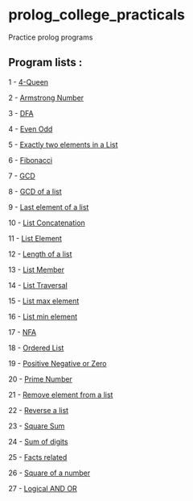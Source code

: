 # prolog_college_practicals
Practice prolog programs

## Program lists :

1 - [4-Queen](https://github.com/jvedsaqib/prolog_college/blob/master/4Queen.pl)

2 - [Armstrong Number](https://github.com/jvedsaqib/prolog_college/blob/master/armstrong.pl)

3 - [DFA](https://github.com/jvedsaqib/prolog_college/blob/master/dfa.pl)

4 - [Even Odd](https://github.com/jvedsaqib/prolog_college/blob/master/even_odd.pl)

5 - [Exactly two elements in a List](https://github.com/jvedsaqib/prolog_college/blob/master/exactly_two.pl)

6 - [Fibonacci](https://github.com/jvedsaqib/prolog_college/blob/master/fibo.pl)

7 - [GCD](https://github.com/jvedsaqib/prolog_college/blob/master/gcd.pl)

8 - [GCD of a list](https://github.com/jvedsaqib/prolog_college/blob/master/gcd_list.pl)

9 - [Last element of a list](https://github.com/jvedsaqib/prolog_college/blob/master/last_elem.pl)

10 - [List Concatenation](https://github.com/jvedsaqib/prolog_college/blob/master/list_concat.pl)

11 - [List Element](https://github.com/jvedsaqib/prolog_college/blob/master/list_elem.pl)

12 - [Length of a list](https://github.com/jvedsaqib/prolog_college/blob/master/list_length.pl)

13 - [List Member](https://github.com/jvedsaqib/prolog_college/blob/master/list_member.pl)

14 - [List Traversal](https://github.com/jvedsaqib/prolog_college/blob/master/list_traversal.pl)

15 - [List max element](https://github.com/jvedsaqib/prolog_college/blob/master/max_list.pl)

16 - [List min element](https://github.com/jvedsaqib/prolog_college/blob/master/min_list.pl)

17 - [NFA](https://github.com/jvedsaqib/prolog_college/blob/master/nfa.pl)

18 - [Ordered List](https://github.com/jvedsaqib/prolog_college/blob/master/ordered_list.pl)

19 - [Positive Negative or Zero](https://github.com/jvedsaqib/prolog_college/blob/master/pos%20neg%20or%20zero.pl)

20 - [Prime Number](https://github.com/jvedsaqib/prolog_college/blob/master/prime.pl)

21 - [Remove element from a list](https://github.com/jvedsaqib/prolog_college/blob/master/remove_element_list.pl)

22 - [Reverse a list](https://github.com/jvedsaqib/prolog_college/blob/master/rev_list.pl)

23 - [Square Sum](https://github.com/jvedsaqib/prolog_college/blob/master/square_sum.pl)

24 - [Sum of digits](https://github.com/jvedsaqib/prolog_college/blob/master/sumOfDigits.pl)

25 - [Facts related](https://github.com/jvedsaqib/prolog_college/blob/master/var.pl)

26 - [Square of a number](https://github.com/jvedsaqib/prolog_college/blob/master/square_number.pl)

27 - [Logical AND OR](https://github.com/jvedsaqib/prolog_college/blob/master/logical_and_or.pl)
